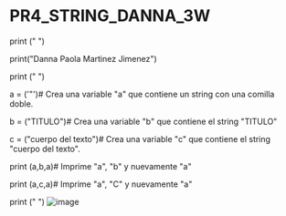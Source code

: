 # PR4_STRING_DANNA_3W
print (" ")

print("Danna Paola Martinez Jimenez")

print (" ")

a = ('"')# Crea una variable "a" que contiene un string con una comilla doble.

b = ("TITULO")# Crea una variable "b" que contiene el string "TITULO"

c = ("cuerpo del texto")# Crea una variable "c" que contiene el string "cuerpo del texto".

print (a,b,a)# Imprime "a", "b" y nuevamente "a"

print (a,c,a)# Imprime "a", "C" y nuevamente "a"

print (" ")
![image](https://github.com/user-attachments/assets/4300d6df-0856-4aa5-8cc0-64140d7af323)
